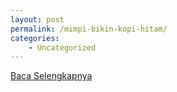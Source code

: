 ```yaml
---
layout: post
permalink: /mimpi-bikin-kopi-hitam/
categories:
    - Uncategorized
---
```


[Baca Selengkapnya](/08)
